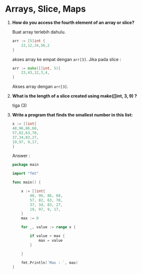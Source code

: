 # Arrays, Slice, Maps

1. **How do you access the fourth element of an array or slice?**

	Buat array terlebih dahulu.
	```go
	arr := [5]int {
		23,12,34,56,2
	}
	``` 
	akses array ke empat dengan `arr[3]`. Jika pada slice :
	```go
	arr := make([]int, 5){
		23,43,12,3,4,
	}
	```
	Akses array dengan `arr[3]`. 

2. **What is the length of a slice created using make([]int, 3, 9) ?**
	
	tiga (3)

3. **Write a program that finds the smallest number in this list:**
	```go
	x := []int{
	48,96,86,68,
	57,82,63,70,
	37,34,83,27,
	19,97, 9,17,
	}
	```
	Answer :
	```go
	package main

	import "fmt"

	func main() {

		x := []int{
			48, 96, 86, 68,
			57, 82, 63, 70,
			37, 34, 83, 27,
			19, 97, 9, 17,
		}
		max := 0

		for _, value := range x {

			if value > max {
				max = value
			}

		}

		fmt.Println(`Max : `, max)
	}
	```
